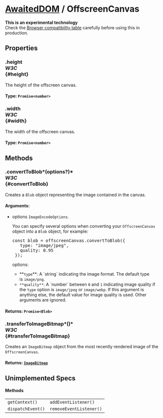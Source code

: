 # [AwaitedDOM](/docs/basic-interfaces/awaited-dom) <span>/</span> OffscreenCanvas

<div class='overview'><strong>This is an experimental technology</strong><br>Check the <a href="#Browser_compatibility">Browser compatibility table</a> carefully before using this in production.</div>

## Properties

### .height <div class="specs"><i>W3C</i></div> {#height}

The height of the offscreen canvas.

#### **Type**: `Promise<number>`

### .width <div class="specs"><i>W3C</i></div> {#width}

The width of the offscreen canvas.

#### **Type**: `Promise<number>`

## Methods

### .convertToBlob*(options?)* <div class="specs"><i>W3C</i></div> {#convertToBlob}

Creates a <code>Blob</code> object representing the image contained in the canvas.

#### **Arguments**:


 - options `ImageEncodeOptions`. <p>You can specify several options when converting your <code>OffscreenCanvas</code> object into a <code>Blob</code> object, for example:</p>
     <pre class="notranslate">const blob = offscreenCanvas.convertToBlob({
      type: "image/jpeg",
      quality: 0.95
    });</pre>
     <p>options:</p>
     <ul>
      <li>**<code>type</code>**: A `string` indicating the image format. The default type is&nbsp;<code>image/png</code>.</li>
      <li><code>**quality**</code>: A `number`&nbsp;between&nbsp;<code>0</code>&nbsp;and&nbsp;<code>1</code>&nbsp;indicating image quality if the&nbsp;<code>type</code>&nbsp;option is&nbsp;<code>image/jpeg</code>&nbsp;or&nbsp;<code>image/webp</code>. If this argument is anything else, the default value for image quality is used. Other arguments are ignored.</li>
     </ul>

#### **Returns**: `Promise<Blob>`

### .transferToImageBitmap*()* <div class="specs"><i>W3C</i></div> {#transferToImageBitmap}

Creates an <code>ImageBitmap</code> object from the most recently rendered image of the <code>OffscreenCanvas</code>.

#### **Returns**: [`ImageBitmap`](/docs/awaited-dom/image-bitmap)

## Unimplemented Specs

#### Methods

|     |     |
| --- | --- |
| `getContext()` | `addEventListener()`
`dispatchEvent()` | `removeEventListener()` |
